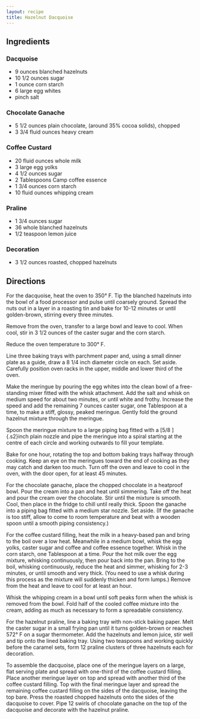 ```yaml
---
layout: recipe
title: Hazelnut Dacquoise
---
```


## Ingredients


### Dacquoise

* 9 ounces blanched hazelnuts
* 10 1/2 ounces sugar
* 1 ounce corn starch
* 6 large egg whites
* pinch salt

### Chocolate Ganache

* 5 1/2 ounces plain chocolate, (around 35% cocoa solids), chopped
* 3 3/4 fluid ounces heavy cream

### Coffee Custard

* 20 fluid ounces whole milk
* 3 large egg yolks
* 4 1/2 ounces sugar
* 2 Tablespoons Camp coffee essence
* 1 3/4 ounces corn starch
* 10 fluid ounces whipping cream

### Praline

* 1 3/4 ounces sugar
* 36 whole blanched hazelnuts
* 1/2 teaspoon lemon juice

### Decoration

* 3 1/2 ounces roasted, chopped hazelnuts

## Directions

For the dacquoise, heat the oven to 350° F. Tip the blanched hazelnuts
into the bowl of a food processor and pulse until coarsely ground.
Spread the nuts out in a layer in a roasting tin and bake for 10-12
minutes or until golden-brown, stirring every three minutes.

Remove from the oven, transfer to a large bowl and leave to cool. When
cool, stir in 3 1/2 ounces of the caster sugar and the corn starch.

Reduce the oven temperature to 300° F.

Line three baking trays with parchment paper and, using a small dinner
plate as a guide, draw a 8 1/4 inch diameter circle on each. Set aside.
Carefully position oven racks in the upper, middle and lower third of
the oven.

Make the meringue by pouring the egg whites into the clean bowl of a
free-standing mixer fitted with the whisk attachment. Add the salt and
whisk on medium speed for about two minutes, or until white and frothy.
Increase the speed and add the remaining 7 ounces caster sugar, one
Tablespoon at a time, to make a stiff, glossy, peaked meringue. Gently
fold the ground hazelnut mixture through the meringue.

Spoon the meringue mixture to a large piping bag fitted with a [5/8
]{.s2}inch plain nozzle and pipe the meringue into a spiral starting at
the centre of each circle and working outwards to fill your template.

Bake for one hour, rotating the top and bottom baking trays halfway
through cooking. Keep an eye on the meringues toward the end of cooking
as they may catch and darken too much. Turn off the oven and leave to
cool in the oven, with the door open, for at least 45 minutes.

For the chocolate ganache, place the chopped chocolate in a heatproof
bowl. Pour the cream into a pan and heat until simmering. Take off the
heat and pour the cream over the chocolate. Stir until the mixture is
smooth. Cool, then place in the fridge to chill until really thick.
Spoon the ganache into a piping bag fitted with a medium star nozzle.
Set aside. (If the ganache is too stiff, allow to come to room
temperature and beat with a wooden spoon until a smooth piping
consistency.)

For the coffee custard filling, heat the milk in a heavy-based pan and
bring to the boil over a low heat. Meanwhile in a medium bowl, whisk the
egg yolks, caster sugar and coffee and coffee essence together. Whisk in
the corn starch, one Tablespoon at a time. Pour the hot milk over the
egg mixture, whisking continuously, then pour back into the pan. Bring
to the boil, whisking continuously, reduce the heat and simmer, whisking
for 2-3 minutes, or until smooth and very thick. (You need to use a
whisk during this process as the mixture will suddenly thicken and form
lumps.) Remove from the heat and leave to cool for at least an hour.

Whisk the whipping cream in a bowl until soft peaks form when the whisk
is removed from the bowl. Fold half of the cooled coffee mixture into
the cream, adding as much as necessary to form a spreadable consistency.

For the hazelnut praline, line a baking tray with non-stick baking
paper. Melt the caster sugar in a small frying pan until it turns
golden-brown or reaches 572° F on a sugar thermometer. Add the hazelnuts
and lemon juice, stir well and tip onto the lined baking tray. Using two
teaspoons and working quickly before the caramel sets, form 12 praline
clusters of three hazelnuts each for decoration.

To assemble the dacquoise, place one of the meringue layers on a large,
flat serving plate and spread with one-third of the coffee custard
filling. Place another meringue layer on top and spread with another
third of the coffee custard filling. Top with the final meringue layer
and spread the remaining coffee custard filling on the sides of the
dacquoise, leaving the top bare. Press the roasted chopped hazelnuts
onto the sides of the dacquoise to cover. Pipe 12 swirls of chocolate
ganache on the top of the dacquoise and decorate with the hazelnut
praline.
